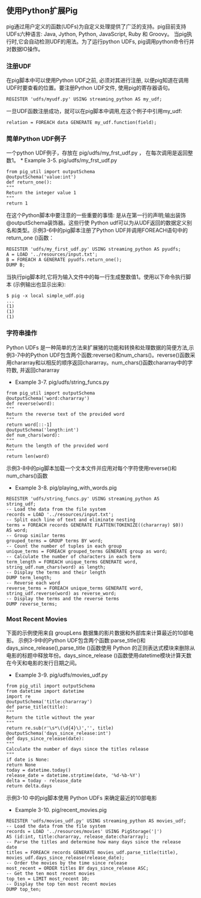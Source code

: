 <h2>使用Python扩展Pig</h2>

pig通过用户定义的函数(UDFs)为自定义处理提供了广泛的支持。pig目前支持UDFs六种语言: Java, Jython, Python, JavaScript, Ruby 和 Groovy。
当pig执行时,它会自动检测UDF的用法。为了运行python UDFs, pig调用python命令行并对数据IO操作。

<h3>注册UDF</h3>
在pig脚本中可以使用Python UDF之前, 必须对其进行注册, 以便pig知道在调用UDF时要查看的位置。要注册Python UDF文件, 使用pig的寄存器语句。

```
REGISTER 'udfs/myudf.py' USING streaming_python AS my_udf;
```

一旦UDF函数注册成功，就可以在pig脚本中调用,在这个例子中引用my_udf:
```
relation = FOREACH data GENERATE my_udf.function(field);
```

<h3>简单Python UDF例子</h3>
一个python UDF例子，存放在 pig/udfs/my_frst_udf.py ， 在每次调用是返回整数1。
* Example 3-5. pig/udfs/my_frst_udf.py

```
from pig_util import outputSchema
@outputSchema('value:int')
def return_one():
"""
Return the integer value 1
"""
return 1
```

在这个Python脚本中要注意的一些重要的事情: 是从在第一行的声明;输出装饰@outputSchema装饰器。这些行使 Python udf可以为从UDF返回的数据定义别名和类型。示例3-6中的pig脚本注册了Python UDF并调用FOREACH语句中的return_one ()函数：

```
REGISTER 'udfs/my_first_udf.py' USING streaming_python AS pyudfs;
A = LOAD '../resources/input.txt';
B = FOREACH A GENERATE pyudfs.return_one();
DUMP B;
```

当执行pig脚本时,它将为输入文件中的每一行生成整数值1。使用以下命令执行脚本 (示例输出也显示出来):
```
$ pig -x local simple_udf.pig
...
(1)
(1)
(1)
```

<h3>字符串操作</h3>
Python UDFs 是一种简单的方法来扩展猪的功能和转换和处理数据的简便方法,示例3-7中的Python UDF包含两个函数:reverse()和num_chars()。reverse()函数采用chararray和以相反的顺序返回chararray。num_chars()函数chararray中的字符数, 并返回chararray

* Example 3-7. pig/udfs/string_funcs.py

```
from pig_util import outputSchema
@outputSchema('word:chararray')
def reverse(word):
"""
Return the reverse text of the provided word
"""
return word[::-1]
@outputSchema('length:int')
def num_chars(word):
"""
Return the length of the provided word
"""
return len(word)
```

示例3-8中的pig脚本加载一个文本文件并应用对每个字符使用reverse()和num_chars()函数

* Example 3-8. pig/playing_with_words.pig
```
REGISTER 'udfs/string_funcs.py' USING streaming_python AS
string_udf;
-- Load the data from the file system
records = LOAD '../resources/input.txt';
-- Split each line of text and eliminate nesting
terms = FOREACH records GENERATE FLATTEN(TOKENIZE((chararray) $0))
AS word;
-- Group similar terms
grouped_terms = GROUP terms BY word;
-- Count the number of tuples in each group
unique_terms = FOREACH grouped_terms GENERATE group as word;
-- Calculate the number of characters in each term
term_length = FOREACH unique_terms GENERATE word,
string_udf.num_chars(word) as length;
-- Display the terms and their length
DUMP term_length;
-- Reverse each word
reverse_terms = FOREACH unique_terms GENERATE word,
string_udf.reverse(word) as reverse_word;
-- Display the terms and the reverse terms
DUMP reverse_terms;
```

<h3>Most Recent Movies</h3>
下面的示例使用来自 groupLens 数据集的影片数据和外部库来计算最近的10部电影。
示例3-9中的Python UDF包含两个函数:parse_title()和days_since_release(),parse_title ()函数使用 Python 的正则表达式模块来删除从电影的标题中释放年份。days_since_release ()函数使用datetime模块计算天数在今天和电影的发行日期之间。

* Example 3-9. pig/udfs/movies_udf.py
```
from pig_util import outputSchema
from datetime import datetime
import re
@outputSchema('title:chararray')
def parse_title(title):
"""
Return the title without the year
"""
return re.sub(r'\s*\(\d{4}\)','', title)
@outputSchema('days_since_release:int')
def days_since_release(date):
"""
Calculate the number of days since the titles release
"""
if date is None:
return None
today = datetime.today()
release_date = datetime.strptime(date, '%d-%b-%Y')
delta = today - release_date
return delta.days
```

示例3-10 中的pig脚本使用 Python UDFs 来确定最近的10部电影

* Example 3-10. pig/recent_movies.pig
```
REGISTER 'udfs/movies_udf.py' USING streaming_python AS movies_udf;
-- Load the data from the file system
records = LOAD '../resources/movies' USING PigStorage('|')
AS (id:int, title:chararray, release_date:chararray);
-- Parse the titles and determine how many days since the release
date
titles = FOREACH records GENERATE movies_udf.parse_title(title),
movies_udf.days_since_release(release_date);
-- Order the movies by the time since release
most_recent = ORDER titles BY days_since_release ASC;
-- Get the ten most recent movies
top_ten = LIMIT most_recent 10;
-- Display the top ten most recent movies
DUMP top_ten;
```